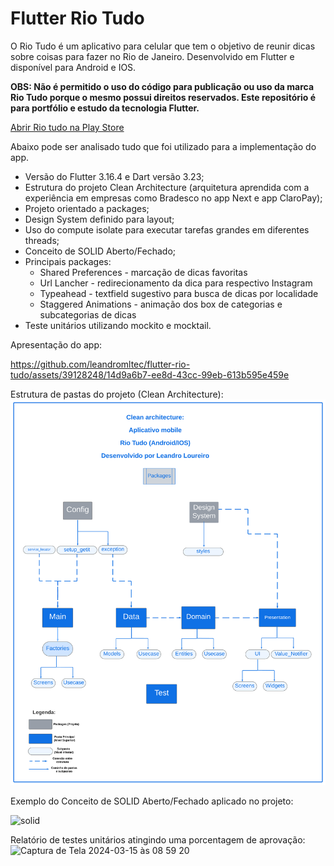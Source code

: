 # Flutter Rio Tudo

O Rio Tudo é um aplicativo para celular que tem o objetivo de reunir dicas sobre coisas para fazer no Rio de Janeiro. Desenvolvido em Flutter e disponível para Android e IOS. 

**OBS: Não é permitido o uso do código para publicação ou uso da marca Rio Tudo porque o mesmo possui direitos reservados. Este repositório é para portfólio e estudo da tecnologia Flutter.**

<a href="https://play.google.com/store/apps/details?id=com.br.riotudo" onclick="return ! window.open(this.href);">Abrir Rio tudo na Play Store</a></p>


Abaixo pode ser analisado tudo que foi utilizado para a implementação do app.

 - Versão do Flutter 3.16.4 e Dart versão 3.23;
 - Estrutura do projeto Clean Architecture (arquitetura aprendida com a experiência em empresas como Bradesco no app Next e app ClaroPay);
 - Projeto orientado a packages;
 - Design System definido para layout;
 - Uso do compute isolate para executar tarefas grandes em diferentes threads;
 - Conceito de SOLID Aberto/Fechado;
 -  Principais packages:
    - Shared Preferences - marcação de dicas favoritas 
    - Url Lancher - redirecionamento da dica para respectivo Instagram
    - Typeahead - textfield sugestivo para busca de dicas por localidade 
    - Staggered Animations - animação dos box de categorias e subcategorias de dicas
- Teste unitários utilizando mockito e mocktail.


Apresentação do app:




https://github.com/leandromltec/flutter-rio-tudo/assets/39128248/14d9a6b7-ee8d-43cc-99eb-613b595e459e




Estrutura de pastas do projeto (Clean Architecture):
![til](./assets/images/arquitetura.png)


Exemplo do Conceito de SOLID Aberto/Fechado aplicado no projeto:

![solid](https://github.com/leandromltec/flutter-rio-tudo/assets/39128248/ecddc45d-4d92-4b4d-8025-81779a69db44)


Relatório de testes unitários atingindo uma porcentagem de aprovação:
![Captura de Tela 2024-03-15 às 08 59 20](https://github.com/leandromltec/flutter-rio-tudo/assets/39128248/220b4f59-a91f-4a0b-91ce-f11203ce9194)





